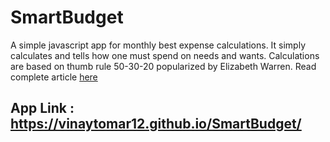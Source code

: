 # SmartBudget


A simple javascript app for monthly best expense calculations. 
It simply calculates and tells how one must spend on needs and wants. 
Calculations are based on thumb rule 50-30-20 popularized by Elizabeth Warren.
Read complete article 
<a href="https://www.investopedia.com/ask/answers/022916/what-502030-budget-rule.asp#:~:text=Senator%20Elizabeth%20Warren%20popularized%20the,socking%20away%2020%25%20to%20savings." target="_blank">here</a><br>

## App Link : https://vinaytomar12.github.io/SmartBudget/
